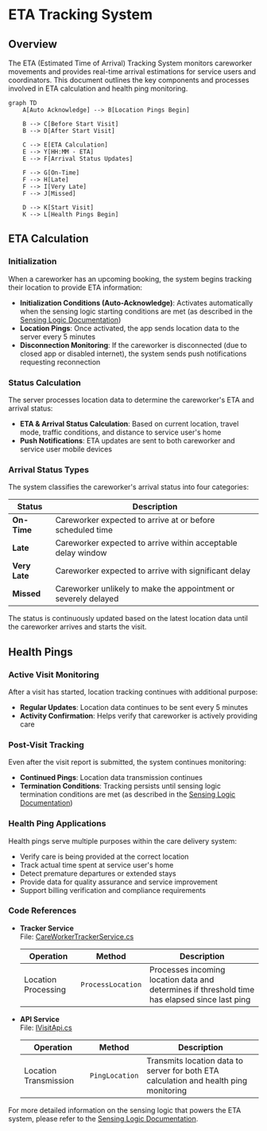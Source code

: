 # ETA Tracking System

## Overview

The ETA (Estimated Time of Arrival) Tracking System monitors careworker movements and provides real-time arrival estimations for service users and coordinators. This document outlines the key components and processes involved in ETA calculation and health ping monitoring.

```mermaid
graph TD
    A[Auto Acknowledge] --> B[Location Pings Begin]
    
    B --> C[Before Start Visit]
    B --> D[After Start Visit]

    C --> E[ETA Calculation]
    E --> Y[HH:MM - ETA]
    E --> F[Arrival Status Updates]
    
    F --> G[On-Time]
    F --> H[Late]
    F --> I[Very Late]
    F --> J[Missed]
    
    D --> K[Start Visit]
    K --> L[Health Pings Begin]
```

## ETA Calculation

### Initialization

When a careworker has an upcoming booking, the system begins tracking their location to provide ETA information:

- **Initialization Conditions (Auto-Acknowledge)**: Activates automatically when the sensing logic starting conditions are met (as described in the [Sensing Logic Documentation](sensing-logic.md))
- **Location Pings**: Once activated, the app sends location data to the server every 5 minutes
- **Disconnection Monitoring**: If the careworker is disconnected (due to closed app or disabled internet), the system sends push notifications requesting reconnection

### Status Calculation

The server processes location data to determine the careworker's ETA and arrival status:

- **ETA & Arrival Status Calculation**: Based on current location, travel mode, traffic conditions, and distance to service user's home
- **Push Notifications**: ETA updates are sent to both careworker and service user mobile devices

### Arrival Status Types

The system classifies the careworker's arrival status into four categories:

| Status | Description |
|--------|-------------|
| **On-Time** | Careworker expected to arrive at or before scheduled time |
| **Late** | Careworker expected to arrive within acceptable delay window |
| **Very Late** | Careworker expected to arrive with significant delay |
| **Missed** | Careworker unlikely to make the appointment or severely delayed |

The status is continuously updated based on the latest location data until the careworker arrives and starts the visit.

## Health Pings

### Active Visit Monitoring

After a visit has started, location tracking continues with additional purpose:

- **Regular Updates**: Location data continues to be sent every 5 minutes
- **Activity Confirmation**: Helps verify that careworker is actively providing care

### Post-Visit Tracking

Even after the visit report is submitted, the system continues monitoring:

- **Continued Pings**: Location data transmission continues
- **Termination Conditions**: Tracking persists until sensing logic termination conditions are met (as described in the [Sensing Logic Documentation](sensing-logic.md))

### Health Ping Applications

Health pings serve multiple purposes within the care delivery system:

- Verify care is being provided at the correct location
- Track actual time spent at service user's home
- Detect premature departures or extended stays
- Provide data for quality assurance and service improvement
- Support billing verification and compliance requirements

### Code References

- **Tracker Service**  
  File: [CareWorkerTrackerService.cs](../../../src/VisitTracker/Core/Services/CareWorkerTrackerService.cs)

  | Operation | Method | Description |
  |-----------|--------|-------------|
  | Location Processing | `ProcessLocation` | Processes incoming location data and determines if threshold time has elapsed since last ping |

- **API Service**  
  File: [IVisitApi.cs](../../../src/Libraries/VisitTracker.Services/Services/Visit/IVisitApi.cs)

  | Operation | Method | Description |
  |-----------|--------|-------------|
  | Location Transmission | `PingLocation` | Transmits location data to server for both ETA calculation and health ping monitoring |

For more detailed information on the sensing logic that powers the ETA system, please refer to the [Sensing Logic Documentation](sensing-logic.md).